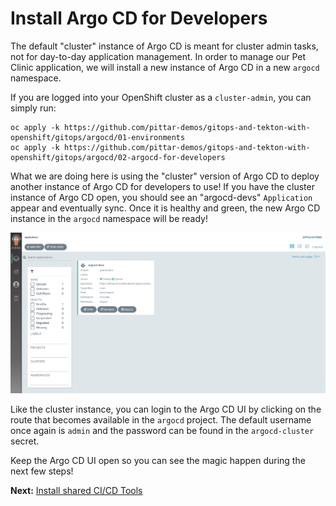 # Install Argo CD for Developers

The default "cluster" instance of Argo CD is meant for cluster admin tasks, not for day-to-day application management.  In order to manage our Pet Clinic application, we will install a new instance of Argo CD in a new `argocd` namespace.

If you are logged into your OpenShift cluster as a `cluster-admin`, you can simply run:

```
oc apply -k https://github.com/pittar-demos/gitops-and-tekton-with-openshift/gitops/argocd/01-environments
oc apply -k https://github.com/pittar-demos/gitops-and-tekton-with-openshift/gitops/argocd/02-argocd-for-developers
```

What we are doing here is using the "cluster" version of Argo CD to deploy another instance of Argo CD for developers to use!  If you have the cluster instance of Argo CD open, you should see an "argocd-devs" `Application` appear and eventually sync.  Once it is healthy and green, the new Argo CD instance in the `argocd` namespace will be ready!

![Cluster Argo CD deploying the Developer instance of Argo CD](images/cluster-argocd.png)

Like the cluster instance, you can login to the Argo CD UI by clicking on the route that becomes available in the `argocd` project.  The default username once again is `admin` and the password can be found in the `argocd-cluster` secret.

Keep the Argo CD UI open so you can see the magic happen during the next few steps!

**Next:** [Install shared CI/CD Tools](03-install-shared-cicd-tools.md)